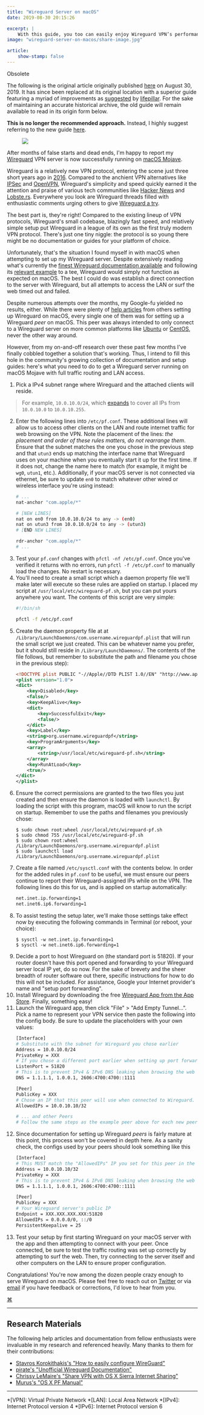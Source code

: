 ```yaml
---
title: "Wireguard Server on macOS"
date: 2019-08-30 20:15:26

excerpt: |
    With this guide, you too can easily enjoy Wireguard VPN’s performance and security served by macOS Mojave.
image: "wireguard-server-on-macos/share-image.jpg"

article:
    show-stamp: false
---
```


<div class="admonition red">
    <p class="admonition-title">Obsolete</p>
    <p>The following is the original article originally published <a href="/articles/wireguard-server-on-macos">here</a> on August 30, 2019. It has since been replaced at its original location with a superior guide featuring a myriad of improvements as <a href="https://github.com/barrowclift/barrowclift.github.io/issues/1">suggested</a> by <a href="https://lifepillar.me">lifepillar</a>. For the sake of maintaining an accurate historical archive, the old guide will remain available to read in its origin form below.</p>
    <p><strong>This is no longer the recommended approach.</strong> Instead, I highly suggest referring to the new guide <a href="/articles/wireguard-server-on-macos">here</a>.    </p>
</div>

<figure class="inline shadow">
    <img src="{{ site.dropbox }}/wireguard-server-on-macos/share-image.jpg">
</figure>

After months of false starts and dead ends, I'm happy to report my [Wireguard](https://www.wireguard.com) VPN server is now successfully running on [macOS Mojave](https://en.wikipedia.org/wiki/MacOS_Mojave).

Wireguard is a relatively new VPN protocol, entering the scene just three short years ago in [2016](https://news.ycombinator.com/item?id=11994265). Compared to the anchient VPN alternatives like [IPSec](https://en.wikipedia.org/wiki/IPsec) and [OpenVPN](https://openvpn.net), Wireguard's simplicity and speed quickly earned it the attention and praise of various tech communities like [Hacker News](https://news.ycombinator.com/item?id=17846387) and [Lobste.rs](https://lobste.rs/s/bxfhxp/virtual_private_networks_with_wireguard). Everywhere you look are Wireguard threads filled with enthusiastic comments urging others to give [Wireguard a try](https://news.ycombinator.com/item?id=17847016).

The best part is, they're right! Compared to the existing lineup of VPN protocols, Wireguard's small codebase, blazingly fast speed, and relatively simple setup put Wireguard in a league of its own as the first truly modern VPN protocol. There's just one tiny niggle: the protocol is so young there might be no documentation or guides for your platform of choice.

Unfortunately, that's the situation I found myself in with macOS when attempting to set up my Wireguard server. Despite extensively reading what's currently the [finest Wireguard documentation available](https://github.com/pirate/wireguard-docs) and following its [relevant example](https://github.com/pirate/wireguard-docs/tree/master/example-simple-client-to-server) to a tee, Wireguard would simply not function as expected on macOS. The best I could do was establish a direct connection to the server with Wireguard, but all attempts to access the LAN or surf the web timed out and failed.

Despite numerous attempts over the months, my Google-fu yielded no results, either. While there were plenty of [help articles](https://medium.com/@headquartershq/setting-up-wireguard-on-a-mac-8a121bfe9d86) from others setting up Wireguard on macOS, every single one of them was for setting up a Wireguard *peer* on macOS. This peer was always intended to only connect to a Wireguard server on more common platforms like [Ubuntu](https://ubuntu.com) or [CentOS](https://www.centos.org), never the other way around.

However, from my on-and-off research over these past few months I've finally cobbled together a solution that's working. Thus, I intend to fill this hole in the community's growing collection of documentation and setup guides: here's what you need to do to get a Wireguard server running on macOS Mojave with full traffic routing and LAN access.

1. Pick a IPv4 subnet range where Wireguard and the attached clients will reside.
> For example, `10.0.10.0/24`, which [expands](https://ipaddressguide.com/cidr) to cover all IPs from `10.0.10.0` to `10.0.10.255`.
2. Enter the following lines into `/etc/pf.conf`. These additional lines will allow us to access other clients on the LAN and route internet traffic for web browsing on the VPN. Note the placement of the lines: *the placement and order of these rules matters, do not rearrange them*. Ensure that the subnet matches the one you chose in the previous step and that `utun3` ends up matching the interface name that Wireguard uses on your machine when you eventually start it up for the first time. If it does not, change the name here to match (for example, it might be `wg0`, `utun1`, etc.). Additionally, if your macOS server is not connected via ethernet, be sure to update `en0` to match whatever other wired or wireless interface you're using instead:
   ```bash
   # ...
   nat-anchor "com.apple/*"

   # [NEW LINES]
   nat on en0 from 10.0.10.0/24 to any -> (en0)
   nat on utun3 from 10.0.10.0/24 to any -> (utun3)
   # [END NEW LINES]

   rdr-anchor "com.apple/*"
   # ...
   ```
3. Test your `pf.conf` changes with `pfctl -nf /etc/pf.conf`. Once you've verified it returns with no errors, run `pfctl -f /etc/pf.conf` to manually load the changes. No restart is necessary.
4. You'll need to create a small script which a daemon property file we'll make later will execute so these rules are applied on startup. I placed my script at `/usr/local/etc/wireguard-pf.sh`, but you can put yours anywhere you want. The contents of this script are very simple:
   ```bash
   #!/bin/sh

   pfctl -f /etc/pf.conf
   ```
5. Create the daemon property file at at `/Library/LaunchDaemons/com.username.wireguardpf.plist` that will run the small script we just created. This can be whatever name you prefer, but it should still reside in `/Library/LaunchDaemons/`. The contents of the file follows, but remember to substitute the path and filename you chose in the previous step):
   ```xml
   <!DOCTYPE plist PUBLIC "-//Apple//DTD PLIST 1.0//EN" "http://www.apple.com/DTDs/PropertyList-1.0.dtd">
   <plist version="1.0">
   <dict>
       <key>Disabled</key>
       <false/>
       <key>KeepAlive</key>
       <dict>
           <key>SuccessfulExit</key>
           <false/>
       </dict>
       <key>Label</key>
       <string>org.username.wireguardpf</string>
       <key>ProgramArguments</key>
       <array>
           <string>/usr/local/etc/wireguard-pf.sh</string>
       </array>
       <key>RunAtLoad</key>
       <true/>
   </dict>
   </plist>
   ```
6. Ensure the correct permissions are granted to the two files you just created and then ensure the daemon is loaded with `launchctl`. By loading the script with this program, macOS will know to run the script on startup. Remember to use the paths and filenames you previously chose:
   ```console
   $ sudo chown root:wheel /usr/local/etc/wireguard-pf.sh
   $ sudo chmod 755 /usr/local/etc/wireguard-pf.sh
   $ sudo chown root:wheel /Library/LaunchDaemons/org.username.wireguardpf.plist
   $ sudo launchctl load /Library/LaunchDaemons/org.username.wireguardpf.plist
   ```
7. Create a file named `/etc/sysctl.conf` with the contents below. In order for the added rules in `pf.conf` to be useful, we must ensure our peers continue to report their Wireguard-assigned IPs while on the VPN. The following lines do this for us, and is applied on startup automatically:
   ```bash
   net.inet.ip.forwarding=1
   net.inet6.ip6.forwarding=1
   ```
8. To assist testing the setup later, we'll make those settings take effect now by executing the following commands in Terminal (or reboot, your choice):
   ```console
   $ sysctl -w net.inet.ip.forwarding=1
   $ sysctl -w net.inet6.ip6.forwarding=1
   ```
9. Decide a port to host Wireguard on (the standard port is 51820). If your router doesn't have this port opened and forwarding to your Wireguard server local IP yet, do so now. For the sake of brevety and the sheer breadth of router software out there, specific instructions for how to do this will not be included. For assistance, Google your Internet provider's name and "setup port forwarding".
10. Install Wireguard by downloading the free [Wireguard App from the App Store](https://itunes.apple.com/us/app/wireguard/id1451685025?ls=1&mt=12). Finally, something easy!
11. Launch the Wireguard app, then click "File" > "Add Empty Tunnel...". Pick a name to represent your VPN service then paste the following into the config body. Be sure to update the placeholders with your own values:
    ```bash
    [Interface]
    # Substitute with the subnet for Wireguard you chose earlier
    Address = 10.0.10.0/24
    PrivateKey = XXX
    # If you chose a different port earlier when setting up port forwarding on your router, update the port here to match.
    ListenPort = 51820
    # This is to prevent IPv4 & IPv6 DNS leaking when browsing the web on the VPN. Feel free to use whatever DNS provider you prefer.
    DNS = 1.1.1.1, 1.0.0.1, 2606:4700:4700::1111

    [Peer]
    PublicKey = XXX
    # Chose an IP that this peer will use when connected to Wireguard. This should be within the subnet you chose earlier.
    AllowedIPs = 10.0.10.10/32

    # ... and other Peers
    # Follow the same steps as the example peer above for each new peer
    ```
12. Since documentation for setting up Wireguard *peers* is fairly mature at this point, this process won't be covered in depth here. As a sanity check, the configs used by your peers should look something like this
    ```bash
    [Interface]
    # This MUST match the "AllowedIPs" IP you set for this peer in the server's config the previous step.
    Address = 10.0.10.10/32
    PrivateKey = XXX
    # This is to prevent IPv4 & IPv6 DNS leaking when browsing the web on the VPN. Feel free to use whatever DNS provider you prefer.
    DNS = 1.1.1.1, 1.0.0.1, 2606:4700:4700::1111

    [Peer]
    PublicKey = XXX
    # Your Wireguard server's public IP
    Endpoint = XXX.XXX.XXX.XXX:51820
    AllowedIPs = 0.0.0.0/0, ::/0
    PersistentKeepalive = 25
    ```
13. Test your setup by first starting Wireguard on your macOS server with the app and then attempting to connect with your peer. Once connected, be sure to test the traffic routing was set up correctly by attempting to surf the web. Then, try connecting to the server itself and other computers on the LAN to ensure proper configuration.

Congratulations! You're now among the dozen people crazy enough to serve Wireguard on macOS. Please feel free to reach out on [Twitter](https://twitter.com/Barrowclift) or via <a href="mailto:&#109;&#097;&#114;&#099;&#064;&#098;&#097;&#114;&#114;&#111;&#119;&#099;&#108;&#105;&#102;&#116;&#046;&#109;&#101;">email</a> if you have feedback or corrections, I'd love to hear from you.

<div id="article-linkback">
    <a href="/about">⌘</a>
</div>

------

## Research Materials

The following help articles and documentation from fellow enthusiasts were invaluable in my research and referenced heavily. Many thanks to them for their contributions:

* [Stavros Korokithakis's "How to easily configure WireGuard"](https://www.stavros.io/posts/how-to-configure-wireguard/)
* [pirate's "Unofficial Wireguard Documentation"](https://github.com/pirate/wireguard-docs)
* [Chrissy LeMaire's "Share VPN with OS X Sierra Internet Sharing"](https://blog.netnerds.net/2016/11/share-vpn-with-os-x-sierra-internet-sharing/)
* [Murus's "OS X PF Manual"](https://murusfirewall.com/Documentation/OS%20X%20PF%20Manual.pdf)

------

*[VPN]: Virtual Private Network
*[LAN]: Local Area Network
*[IPv4]: Internet Protocol version 4
*[IPv6]: Internet Protocol version 6